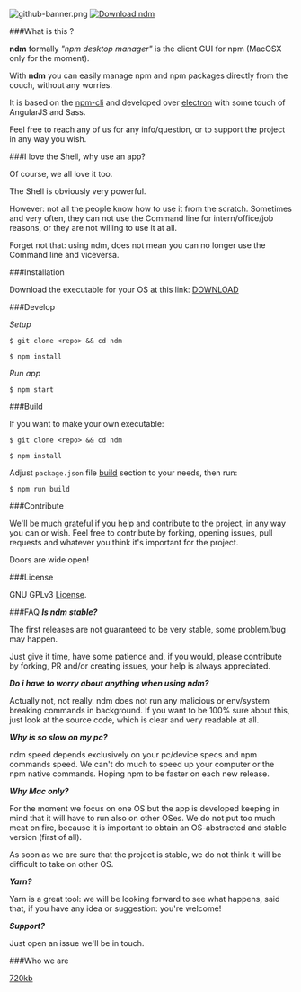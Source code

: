 ![github-banner.png](http://i.imgur.com/ZxOCrmo.png)
[![Download ndm](http://i.imgur.com/z68cq3y.png)](https://github.com/720kb/ndm/releases/download/0.0.1/ndm-0.0.1.dmg)

###What is this ?

**ndm** formally _"npm desktop manager"_ is the client GUI for npm (MacOSX only for the moment).

With **ndm** you can easily manage npm and npm packages directly from the couch, without any worries.

It is based on the [npm-cli](https://docs.npmjs.com/cli/npm) and developed over [electron](https://github.com/electron/electron) with some touch of AngularJS and Sass.

Feel free to reach any of us for any info/question, or to support the project in any way you wish.

###I love the Shell, why use an app?

Of course, we all love it too.

The Shell is obviously very powerful.

However: not all the people know how to use it from the scratch.
Sometimes and very often, they can not use the Command line for intern/office/job reasons, or they are not willing to use it at all.

Forget not that: using ndm, does not mean you can no longer use the Command line and viceversa.

###Installation

Download the executable for your OS at this link: [DOWNLOAD](https://github.com/720kb/ndm/releases/)

###Develop

_Setup_

`$ git clone <repo> && cd ndm`

`$ npm install`

_Run app_

`$ npm start`


###Build

If you want to make your own executable:

`$ git clone <repo> && cd ndm`

`$ npm install`

Adjust `package.json` file [build](https://github.com/720kb/ndm/blob/master/package.json#L20) section to your needs, then run:

`$ npm run build`


###Contribute

We'll be much grateful if you help and contribute to the project, in any way you can or wish.
Feel free to contribute by forking, opening issues, pull requests and whatever you think it's important for the project.

Doors are wide open!

###License

GNU GPLv3 [License](LICENSE.md).

###FAQ
**_Is ndm stable?_**

The first releases are not guaranteed to be very stable, some problem/bug may happen.

Just give it time, have some patience and, if you would, please contribute by forking, PR and/or creating issues, your help is always appreciated.

**_Do i have to worry about anything when using ndm?_**

Actually not, not really.
ndm does not run any malicious or env/system breaking commands in background.
If you want to be 100% sure about this, just look at the source code, which is clear and very readable at all.

**_Why is so slow on my pc?_**

ndm speed depends exclusively on your pc/device specs and npm commands speed.
We can't do much to speed up your computer or the npm native commands.
Hoping npm to be faster on each new release.

**_Why Mac only?_**

For the moment we focus on one OS but the app is developed keeping in mind that it will have to run also on other OSes. We do not put too much meat on fire, because it is important to obtain an OS-abstracted and stable version (first of all).

As soon as we are sure that the project is stable, we do not think it will be difficult to take on other OS.

**_Yarn?_**

Yarn is a great tool: we will be looking forward to see what happens, said that, if you have any idea or suggestion: you're welcome!

**_Support?_**

Just open an issue we'll be in touch.

###Who we are

[720kb](https://720kb.net)
